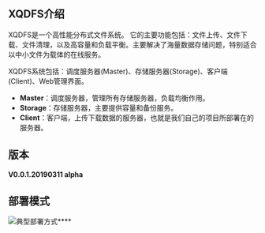 ## XQDFS介绍 ##
XQDFS是一个高性能分布式文件系统。 它的主要功能包括：文件上传、文件下载、文件清理，以及高容量和负载平衡。主要解决了海量数据存储问题，特别适合以中小文件为载体的在线服务。

XQDFS系统包括：调度服务器(Master)、存储服务器(Storage)、客户端(Client)、Web管理界面。

* **Master**：调度服务器，管理所有存储服务器，负载均衡作用。  
* **Storage**：存储服务器，主要提供容量和备份服务。  
* **Client**：客户端，上传下载数据的服务器，也就是我们自己的项目所部署在的服务器。

## 版本 ##
**V0.0.1.20190311 alpha**

## 部署模式 ##
![典型部署方式****](image/logic.png "")